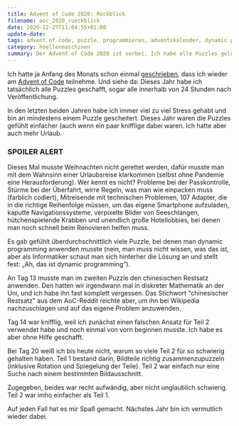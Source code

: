 ```yaml
---
title: Advent of Code 2020: Rückblick
filename: aoc_2020_rueckblick
date: 2020-12-27T11:04:55+01:00
update-date:
tags: advent of code, puzzle, programmieren, adventskalender, dynamic programming, zelluläre automaten
category: hoellenmaschinen
summary: Der Advent of Code 2020 ist vorbei. Ich habe alle Puzzles gelöst.
---
```


Ich hatte ja Anfang des Monats schon einmal [geschrieben](/blogposts/adventofcode_2020), dass ich wieder am [Advent of Code](https://adventofcode.com/) teilnehme. Und siehe da: Dieses Jahr habe ich tatsächlich alle Puzzles geschafft, sogar alle innerhalb von 24 Stunden nach Veröffentlichung.

In den letzten beiden Jahren habe ich immer viel zu viel Stress gehabt und bin an mindestens einem Puzzle gescheitert. Dieses Jahr waren die Puzzles gefühlt einfacher (auch wenn ein paar knifflige dabei waren. Ich hatte aber auch mehr Urlaub.

### SPOILER ALERT

Dieses Mal musste Weihnachten nicht gerettet werden, dafür musste man mit dem Wahnsinn einer Urlaubsreise klarkommen (selbst ohne Pandemie eine Herausforderung). Wer kennt es nicht? Probleme bei der Passkontrolle, Stürme bei der Überfahrt, wirre Regeln, was man wie einpacken muss (farblich codiert), Mitreisende mit technischen Problemen, 107 Adapter, die in die richtige Reihenfolge müssen, um das eigene Smartphone aufzuladen, kaputte Navigationssysteme, verpixelte Bilder von Seeschlangen, hütchenspielende Krabben und unendlich große Hotellobbies, bei denen man noch schnell beim Renovieren helfen muss.

Es gab gefühlt überdurchschnittlich viele Puzzle, bei denen man dynamic programming anwenden musste (nein, man muss nicht wissen, was das ist, aber als Informatiker schaut man sich hinterher die Lösung an und stellt fest: „Ah, das ist dynamic programming“).

An Tag 13 musste man im zweiten Puzzle den chinesischen Restsatz anwenden. Den hatten wir irgendwann mal in diskreter Mathematik an der Uni, und ich habe ihn fast komplett vergessen. Das Stichwort "chinesischer Restsatz" aus dem AoC-Reddit reichte aber, um ihn bei Wikipedia nachzuschlagen und auf das eigene Problem anzuwenden.

Tag 14 war knifflig, weil ich zunächst einen falschen Ansatz für Teil 2 verwendet habe und noch einmal von vorn beginnen musste. Ich habe es aber ohne Hilfe geschafft.

Bei Tag 20 weiß ich bis heute nicht, warum so viele Teil 2 für so schwierig gehalten haben. Teil 1 bestand darin, Bildteile richtig zusammenzupuzzeln (inklusive Rotation und Spiegelung der Teile). Teil 2 war einfach nur eine Suche nach einem bestimmten Bildausschnitt.

Zugegeben, beides war recht aufwändig, aber nicht unglaublich schwierig. Teil 2 war imho einfacher als Teil 1.

Auf jeden Fall hat es mir Spaß gemacht. Nächstes Jahr bin ich vermutlich wieder dabei.
